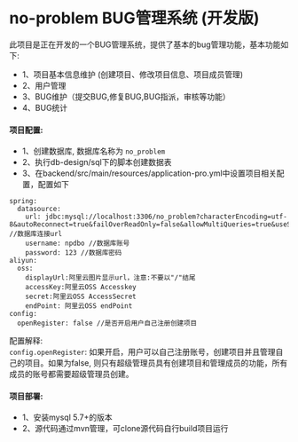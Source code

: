 # no-problem BUG管理系统 (开发版)

此项目是正在开发的一个BUG管理系统，提供了基本的bug管理功能，基本功能如下:

- 1、项目基本信息维护 (创建项目、修改项目信息、项目成员管理)
- 2、用户管理
- 3、BUG维护（提交BUG,修复BUG,BUG指派，审核等功能）
- 4、BUG统计

#### 项目配置:  
- 1、创建数据库, 数据库名称为 `no_problem`
- 2、执行db-design/sql下的脚本创建数据表  
- 3、在backend/src/main/resources/application-pro.yml中设置项目相关配置，配置如下   

```
spring:
  datasource:
    url: jdbc:mysql://localhost:3306/no_problem?characterEncoding=utf-8&autoReconnect=true&failOverReadOnly=false&allowMultiQueries=true&useSSL=false //数据库连接url
    username: npdbo //数据库账号
    password: 123 //数据库密码
aliyun:
  oss:
    displayUrl:阿里云图片显示url，注意:不要以"/"结尾
    accessKey:阿里云OSS Accesskey
    secret:阿里云OSS AccessSecret
    endPoint: 阿里云OSS endPoint
config:
  openRegister: false //是否开启用户自己注册创建项目
```

配置解释:  
`config.openRegister`: 如果开启，用户可以自己注册账号，创建项目并且管理自己的项目。如果为false, 则只有超级管理员具有创建项目和管理成员的功能，所有成员的账号都需要超级管理员创建。


#### 项目部署:
- 1、安装mysql 5.7+的版本
- 2、源代码通过mvn管理，可clone源代码自行build项目运行
